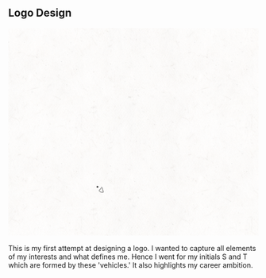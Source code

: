 ## Logo Design

<img src="images/Logo2-5_crop.gif"/>

This is my first attempt at designing a logo. I wanted to capture all elements of my interests and what defines me. Hence I went for my initials S and T which are formed by these 'vehicles.' It also highlights my career ambition. 
